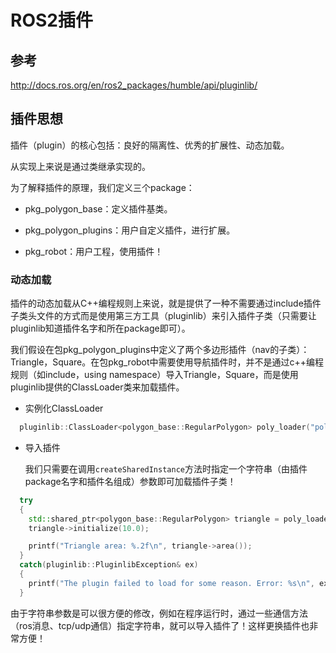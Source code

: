 # ROS2插件

## 参考

http://docs.ros.org/en/ros2_packages/humble/api/pluginlib/

## 插件思想

插件（plugin）的核心包括：良好的隔离性、优秀的扩展性、动态加载。

从实现上来说是通过类继承实现的。

为了解释插件的原理，我们定义三个package：

- pkg_polygon_base：定义插件基类。

- pkg_polygon_plugins：用户自定义插件，进行扩展。
- pkg_robot：用户工程，使用插件！

### 动态加载

插件的动态加载从C++编程规则上来说，就是提供了一种不需要通过include插件子类头文件的方式而是使用第三方工具（pluginlib）来引入插件子类（只需要让pluginlib知道插件名字和所在package即可）。

我们假设在包pkg_polygon_plugins中定义了两个多边形插件（nav的子类）：Triangle，Square。在包pkg_robot中需要使用导航插件时，并不是通过c++编程规则（如include，using namespace）导入Triangle，Square，而是使用pluginlib提供的ClassLoader类来加载插件。

- 实例化ClassLoader

```c++
  pluginlib::ClassLoader<polygon_base::RegularPolygon> poly_loader("polygon_base", "polygon_base::RegularPolygon");
```

- 导入插件

  我们只需要在调用`createSharedInstance`方法时指定一个字符串（由插件package名字和插件名组成）参数即可加载插件子类！

```c++
  try
  {
    std::shared_ptr<polygon_base::RegularPolygon> triangle = poly_loader.createSharedInstance("polygon_plugins::Triangle");
    triangle->initialize(10.0);

    printf("Triangle area: %.2f\n", triangle->area());
  }
  catch(pluginlib::PluginlibException& ex)
  {
    printf("The plugin failed to load for some reason. Error: %s\n", ex.what());
  }
```

由于字符串参数是可以很方便的修改，例如在程序运行时，通过一些通信方法（ros消息、tcp/udp通信）指定字符串，就可以导入插件了！这样更换插件也非常方便！